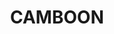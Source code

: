 ---
lastmod: '2025-04-06T06:05:20+00:00'
latitude: -32.708935
layout: suburb
longitude: 150.059088
postcode: '2849'
state: NSW
title: CAMBOON
url: /nsw/camboon/
---
